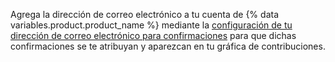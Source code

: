 Agrega la dirección de correo electrónico a tu cuenta de {% data variables.product.product_name %} mediante la [configuración de tu dirección de correo electrónico para confirmaciones](/articles/setting-your-commit-email-address) para que dichas confirmaciones se te atribuyan y aparezcan en tu gráfica de contribuciones.
